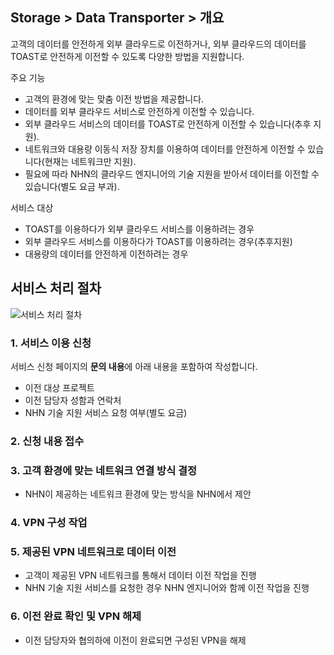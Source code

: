 ## Storage > Data Transporter > 개요

고객의 데이터를 안전하게 외부 클라우드로 이전하거나, 외부 클라우드의 데이터를 TOAST로 안전하게 이전할 수 있도록 다양한 방법을 지원합니다.

주요 기능

* 고객의 환경에 맞는 맞춤 이전 방법을 제공합니다.
* 데이터를 외부 클라우드 서비스로 안전하게 이전할 수 있습니다.
* 외부 클라우드 서비스의 데이터를 TOAST로 안전하게 이전할 수 있습니다(추후 지원).
* 네트워크와 대용량 이동식 저장 장치를 이용하여 데이터를 안전하게 이전할 수 있습니다(현재는 네트워크만 지원).
* 필요에 따라 NHN의 클라우드 엔지니어의 기술 지원을 받아서 데이터를 이전할 수 있습니다(별도 요금 부과).

서비스 대상

* TOAST를 이용하다가 외부 클라우드 서비스를 이용하려는 경우
* 외부 클라우드 서비스를 이용하다가 TOAST를 이용하려는 경우(추후지원)
* 대용량의 데이터를 안전하게 이전하려는 경우

## 서비스 처리 절차

![서비스 처리 절차](http://static.toastoven.net/prod_datatransporter/data-transporter-process.png)

### 1. 서비스 이용 신청

서비스 신청 페이지의 **문의 내용**에 아래 내용을 포함하여 작성합니다.

* 이전 대상 프로젝트
* 이전 담당자 성함과 연락처
* NHN 기술 지원 서비스 요청 여부(별도 요금)

### 2. 신청 내용 접수

### 3. 고객 환경에 맞는 네트워크 연결 방식 결정
* NHN이 제공하는 네트워크 환경에 맞는 방식을 NHN에서 제안

### 4. VPN 구성 작업

### 5. 제공된 VPN 네트워크로 데이터 이전
* 고객이 제공된 VPN 네트워크를 통해서 데이터 이전 작업을 진행
* NHN 기술 지원 서비스를 요청한 경우 NHN 엔지니어와 함께 이전 작업을 진행

### 6. 이전 완료 확인 및 VPN 해제
* 이전 담당자와 협의하에 이전이 완료되면 구성된 VPN을 해제

